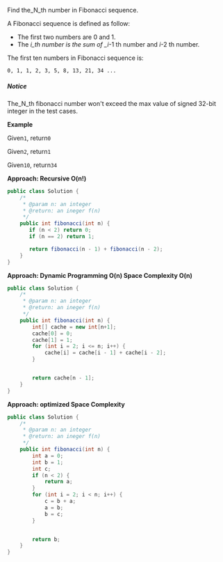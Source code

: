 Find the\_N\_th number in Fibonacci sequence.

A Fibonacci sequence is defined as follow:

* The first two numbers are 0 and 1.
* The _i\_th number is the sum of \_i_-1 th number and _i_-2 th number.

The first ten numbers in Fibonacci sequence is:

`0, 1, 1, 2, 3, 5, 8, 13, 21, 34 ...`

##### Notice

The\_N\_th fibonacci number won't exceed the max value of signed 32-bit integer in the test cases.

**Example**

Given`1`, return`0`

Given`2`, return`1`

Given`10`, return`34`

**Approach: Recursive O\(n!\)**

```java
public class Solution {
    /*
     * @param n: an integer
     * @return: an ineger f(n)
     */
    public int fibonacci(int n) {
       if (n < 2) return 0;
       if (n == 2) return 1;

       return fibonacci(n - 1) + fibonacci(n - 2);
    }
}
```

**Approach: Dynamic Programming O\(n\) Space Complexity O\(n\)**

```java
public class Solution {
    /*
     * @param n: an integer
     * @return: an ineger f(n)
     */
    public int fibonacci(int n) {
        int[] cache = new int[n+1];
        cache[0] = 0;
        cache[1] = 1;
        for (int i = 2; i <= n; i++) {
            cache[i] = cache[i - 1] + cache[i - 2];
        }


        return cache[n - 1];
    }
}
```

**Approach: optimized Space Complexity**

```java
public class Solution {
    /*
     * @param n: an integer
     * @return: an ineger f(n)
     */
    public int fibonacci(int n) {
        int a = 0;
        int b = 1;
        int c;
        if (n < 2) {
            return a;
        }
        for (int i = 2; i < n; i++) {
            c = b + a;
            a = b;
            b = c;
        }


        return b;
    }
}
```



